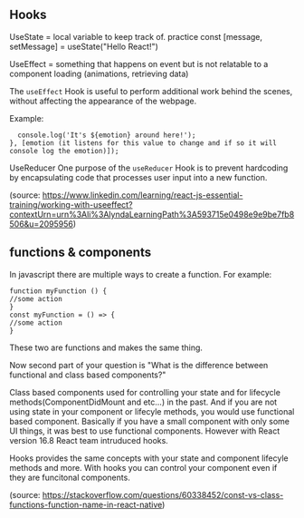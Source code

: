 
## Hooks
UseState = local variable to keep track of. practice const [message, setMessage] = useState("Hello React!")

UseEffect = something that happens on event but is not relatable to a component loading (animations, retrieving data)

The `useEffect` Hook is useful to perform additional work behind the scenes, without affecting the appearance of the webpage.

Example: 
``` UseEffect(() => {
  console.log('It's ${emotion} around here!');
}, [emotion (it listens for this value to change and if so it will console log the emotion)]);
```

UseReducer
One purpose of the `useReducer` Hook is to prevent hardcoding by encapsulating code that processes user input into a new function.


(source: https://www.linkedin.com/learning/react-js-essential-training/working-with-useeffect?contextUrn=urn%3Ali%3AlyndaLearningPath%3A593715e0498e9e9be7fb8506&u=2095956)


## functions & components



In javascript there are multiple ways to create a function. For example:
```
function myFunction () {
//some action
}
const myFunction = () => {
//some action
}
```
These two are functions and makes the same thing.

Now second part of your question is "What is the difference between functional and class based components?"

Class based components used for controlling your state and for lifecycle methods(ComponentDidMount and etc...) in the past. And if you are not using state in your component or lifecyle methods, you would use functional based component. Basically if you have a small component with only some UI things, it was best to use functional components. However with React version 16.8 React team intruduced hooks.

Hooks provides the same concepts with your state and component lifecyle methods and more. With hooks you can control your component even if they are funcitonal components.

(source: https://stackoverflow.com/questions/60338452/const-vs-class-functions-function-name-in-react-native)
